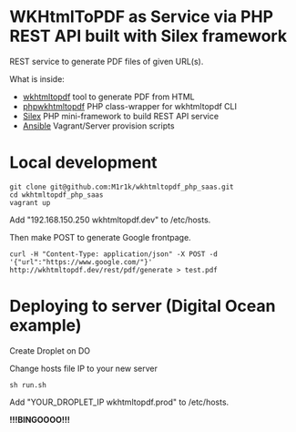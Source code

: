 WKHtmlToPDF as Service via PHP REST API built with Silex framework
=====

REST service to generate PDF files of given URL(s).

What is inside:
* [wkhtmltopdf](http://wkhtmltopdf.org) tool to generate PDF from HTML
* [phpwkhtmltopdf](https://github.com/mikehaertl/phpwkhtmltopdf) PHP class-wrapper for wkhtmltopdf CLI
* [Silex](http://silex.sensiolabs.org) PHP mini-framework to build REST API service
* [Ansible](http://docs.ansible.com) Vagrant/Server provision scripts

Local development
=====

```
git clone git@github.com:M1r1k/wkhtmltopdf_php_saas.git
cd wkhtmltopdf_php_saas
vagrant up
```

Add "192.168.150.250 wkhtmltopdf.dev" to /etc/hosts.

Then make POST to generate Google frontpage.

`
curl -H "Content-Type: application/json" -X POST -d '{"url":"https://www.google.com/"}' http://wkhtmltopdf.dev/rest/pdf/generate > test.pdf
`

Deploying to server (Digital Ocean example)
=====

Create Droplet on DO

Change hosts file IP to your new server


`
sh run.sh
`

Add "YOUR_DROPLET_IP wkhtmltopdf.prod" to /etc/hosts.

**!!!BINGOOOO!!!**